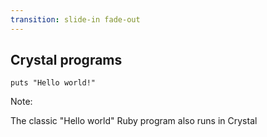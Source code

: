 ```yaml
---
transition: slide-in fade-out
---
```

## Crystal programs

```playground
puts "Hello world!"
```

Note:

The classic "Hello world" Ruby program also runs in Crystal
